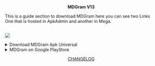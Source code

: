 <div align="center">

**MDGram V13**

</div>
This is a guide section to download MDGram here you can see two Links One that is hosted in ApkAdmin and another in Mega.

<br><img src="https://rcmods-apps.xyz/wp-content/uploads/2022/07/Recurso-74mpd.png">

<details>
 <summary>Download MDGram Apk Universal</summary>
<br>
<div align="center">

<a href="https://mega.nz/file/KwNiEQjD#YCVC9g0ZNjnWfXI7D4ScXaMdTotqTWODVEHFNNVHSsc"> `MEGA` </a> • <a href="https://apkadmin.com/b0c73huxrk6l/MDGramV13F-9.1.6-2931-universal.apk.html"> `APKADMIN` </a>

</div>
</details>
<details>
 <summary>MDGram on Google PlayStore</summary>
<br>
<div align="center">

<a href="https://play.google.com/store/apps/details?id=org.telegram.mdgram"> `Download from PlayStore` </a>

</div>
</details>

<div align="center">

 [CHANGELOG](https://github.com/MDGramYou/MDGramYou/releases/tag/Version)

</div>
